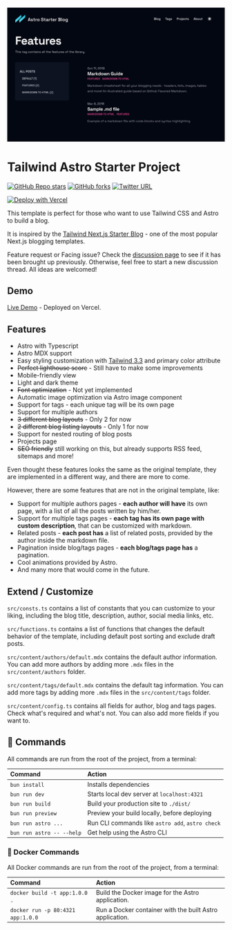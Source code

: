 ![img.png](img.png)

# Tailwind Astro Starter Project

[![GitHub Repo stars](https://img.shields.io/github/stars/wanoo21/tailwind-astro-starting-blog?style=social)](https://GitHub.com/wanoo21/tailwind-astro-starting-blog/stargazers/)
[![GitHub forks](https://img.shields.io/github/forks/wanoo21/tailwind-astro-starting-blog?style=social)](https://GitHub.com/wanoo21/tailwind-astro-starting-blog/network/)
[![Twitter URL](https://img.shields.io/twitter/url?style=social&url=https%3A%2F%2Ftwitter.com%2Fipwanciu)](https://twitter.com/ipwanciu)

[//]: # "[![Sponsor](https://img.shields.io/static/v1?label=Sponsor&message=%E2%9D%A4&logo=GitHub&link=https://github.com/sponsors/timlrx)](https://github.com/sponsors/timlrx)"

[![Deploy with Vercel](https://vercel.com/button)](https://vercel.com/new/git/external?repository-url=https://github.com/wanoo21/tailwind-astro-starting-blog)

This template is perfect for those who want to use Tailwind CSS and Astro to build a blog.

It is inspired by the [Tailwind Next.js Starter Blog](https://github.com/timlrx/tailwind-nextjs-starter-blog) - one of the most popular Next.js blogging templates.

Feature request or Facing issue? Check the [discussion page](https://github.com/wanoo21/tailwind-astro-starting-blog/discussions) to see if it has been brought up previously. Otherwise, feel free to start a new discussion thread. All ideas are welcomed!

## Demo

[Live Demo](https://tasb.yon.fun/) - Deployed on Vercel.

## Features

- Astro with Typescript
- Astro MDX support
- Easy styling customization with [Tailwind 3.3](https://tailwindcss.com/blog/tailwindcss-v3-3) and primary color attribute
- ~~Perfect lighthouse score~~ - Still have to make some improvements
- Mobile-friendly view
- Light and dark theme
- ~~Font optimization~~ - Not yet implemented
- Automatic image optimization via Astro image component
- Support for tags - each unique tag will be its own page
- Support for multiple authors
- ~~3 different blog layouts~~ - Only 2 for now
- ~~2 different blog listing layouts~~ - Only 1 for now
- Support for nested routing of blog posts
- Projects page
- ~~SEO friendly~~ still working on this, but already supports RSS feed, sitemaps and more!

Even thought these features looks the same as the original template, they are implemented in a different way, and there are more to come.

However, there are some features that are not in the original template, like:

- Support for multiple authors pages - **each author will have** its own page, with a list of all the posts written by him/her.
- Support for multiple tags pages - **each tag has its own page with custom description**, that can be customized with markdown.
- Related posts - **each post has** a list of related posts, provided by the author inside the markdown file.
- Pagination inside blog/tags pages - **each blog/tags page has** a pagination.
- Cool animations provided by Astro.
- And many more that would come in the future.

## Extend / Customize

`src/consts.ts` contains a list of constants that you can customize to your liking, including the blog title, description, author, social media links, etc.

`src/functions.ts` contains a list of functions that changes the default behavior of the template, including default post sorting and exclude draft posts.

`src/content/authors/default.mdx` contains the default author information. You can add more authors by adding more `.mdx` files in the `src/content/authors` folder.

`src/content/tags/default.mdx` contains the default tag information. You can add more tags by adding more `.mdx` files in the `src/content/tags` folder.

`src/content/config.ts` contains all fields for author, blog and tags pages. Check what's required and what's not. You can also add more fields if you want to.

## 🧞 Commands

All commands are run from the root of the project, from a terminal:

| Command                   | Action                                           |
| :------------------------ | :----------------------------------------------- |
| `bun install`             | Installs dependencies                            |
| `bun run dev`             | Starts local dev server at `localhost:4321`      |
| `bun run build`           | Build your production site to `./dist/`          |
| `bun run preview`         | Preview your build locally, before deploying     |
| `bun run astro ...`       | Run CLI commands like `astro add`, `astro check` |
| `bun run astro -- --help` | Get help using the Astro CLI                     |

### 🐳 Docker Commands

All Docker commands are run from the root of the project, from a terminal:

| Command                           | Action                                                   |
| :-------------------------------- | :------------------------------------------------------- |
| `docker build -t app:1.0.0 .`     | Build the Docker image for the Astro application.        |
| `docker run -p 80:4321 app:1.0.0` | Run a Docker container with the built Astro application. |
